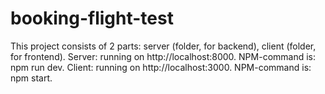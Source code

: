 # booking-flight-test
This project consists of 2 parts: server (folder, for backend), client (folder, for frontend).
Server: running on http://localhost:8000. NPM-command is: npm run dev.
Client: running on http://localhost:3000. NPM-command is: npm start.
